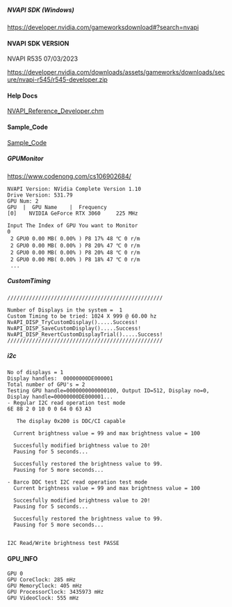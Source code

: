 

##### NVAPI SDK (Windows)


https://developer.nvidia.com/gameworksdownload#?search=nvapi


#### NVAPI SDK VERSION

NVAPI R535 07/03/2023

https://developer.nvidia.com/downloads/assets/gameworks/downloads/secure/nvapi-r545/r545-developer.zip


#### Help Docs


[NVAPI_Reference_Developer.chm](./NVAPI_SDK/docs/NVAPI_Reference_Developer.chm)

#### Sample_Code

[Sample_Code](./Sample_Code)

##### GPUMonitor

https://www.codenong.com/cs106902684/

```
NVAPI Version: NVidia Complete Version 1.10
Drive Version: 531.79
GPU Num: 2
GPU  |  GPU Name    |  Frequency
[0]    NVIDIA GeForce RTX 3060     225 MHz

Input The Index of GPU You want to Monitor
0
 2 GPU0 0.00 MB( 0.00% ) P8 17% 48 ℃ 0 r/m
 2 GPU0 0.00 MB( 0.00% ) P8 20% 47 ℃ 0 r/m
 2 GPU0 0.00 MB( 0.00% ) P8 20% 48 ℃ 0 r/m
 2 GPU0 0.00 MB( 0.00% ) P8 18% 47 ℃ 0 r/m
 ...
```


##### CustomTiming


```
//////////////////////////////////////////////////

Number of Displays in the system =  1
Custom Timing to be tried: 1024 X 999 @ 60.00 hz
NvAPI_DISP_TryCustomDisplay().....Success!
NvAPI_DISP_SaveCustomDisplay().....Success!
NvAPI_DISP_RevertCustomDisplayTrial().....Success!
//////////////////////////////////////////////////
```


##### i2c

```
No of displays = 1
Display handles:  00000000DE000001
Total number of GPU's = 2
Testing GPU handle=0000000000000100, Output ID=512, Display no=0, Display handle=00000000DE000001...
- Regular I2C read operation test mode
6E 88 2 0 10 0 0 64 0 63 A3

   The display 0x200 is DDC/CI capable

  Current brightness value = 99 and max brightness value = 100

  Succesfully modified brightness value to 20!
  Pausing for 5 seconds...

  Succesfully restored the brightness value to 99.
  Pausing for 5 more seconds...

- Barco DDC test I2C read operation test mode
  Current brightness value = 99 and max brightness value = 100

  Succesfully modified brightness value to 20!
  Pausing for 5 seconds...

  Succesfully restored the brightness value to 99.
  Pausing for 5 more seconds...


I2C Read/Write brightness test PASSE
```

#### GPU_INFO


```
GPU 0
GPU CoreClock: 285 mHz
GPU MemoryClock: 405 mHz
GPU ProcessorClock: 3435973 mHz
GPU VideoClock: 555 mHz
```




